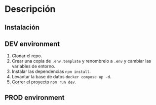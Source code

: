 # Descripción

## Instalación

## DEV environment

1. Clonar el repo.
2. Crear una copia de `.env.template` y renombrelo a `.env` y cambiar las variables de entorno.
3. Instalar las dependencias `npm install`.
4. Levantar la base de datos `docker compose up -d`.
5. Correr el proyecto `npm run dev`.

## PROD environment
